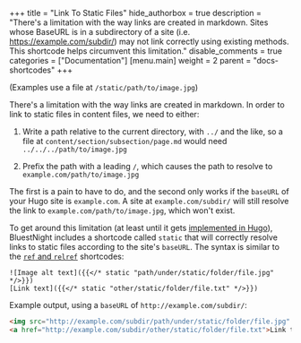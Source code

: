 +++
title = "Link To Static Files"
hide_authorbox = true
description = "There's a limitation with the way links are created in markdown. Sites whose BaseURL is in a subdirectory of a site (i.e. https://example.com/subdir/) may not link correctly using existing methods. This shortcode helps circumvent this limitation."
disable_comments = true
categories = ["Documentation"]
[menu.main]
  weight = 2
  parent = "docs-shortcodes"
+++

(Examples use a file at `/static/path/to/image.jpg`)

There's a limitation with the way links are created in markdown. In order to link to static files in content files, we need to either:

1. Write a path relative to the current directory, with `../` and the like, so a file at `content/section/subsection/page.md` would need `../../../path/to/image.jpg`

1. Prefix the path with a leading `/`, which causes the path to resolve to `example.com/path/to/image.jpg`

The first is a pain to have to do, and the second only works if the `baseURL` of your Hugo site is `example.com`. A site at `example.com/subdir/` will still resolve the link to `example.com/path/to/image.jpg`, which won't exist.

To get around this limitation (at least until it gets [implemented in Hugo](https://github.com/gohugoio/hugo/issues/3732)), BluestNight includes a shortcode called `static` that will correctly resolve links to static files according to the site's `baseURL`. The syntax is similar to the [`ref` and `relref`](https://gohugo.io/content-management/shortcodes/#ref-and-relref) shortcodes:

```
![Image alt text]({{</* static "path/under/static/folder/file.jpg" */>}})
[Link text]({{</* static "other/static/folder/file.txt" */>}})
```

Example output, using a `baseURL` of `http://example.com/subdir/`:

```html
<img src="http://example.com/subdir/path/under/static/folder/file.jpg" alt="Image alt text" />
<a href="http://example.com/subdir/other/static/folder/file.txt">Link text</a>
```

